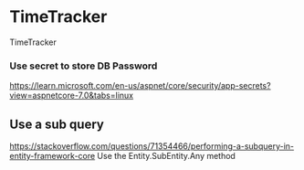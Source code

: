 # TimeTracker
TimeTracker

### Use secret to store DB Password
https://learn.microsoft.com/en-us/aspnet/core/security/app-secrets?view=aspnetcore-7.0&tabs=linux

## Use a sub query
https://stackoverflow.com/questions/71354466/performing-a-subquery-in-entity-framework-core
Use the Entity.SubEntity.Any method